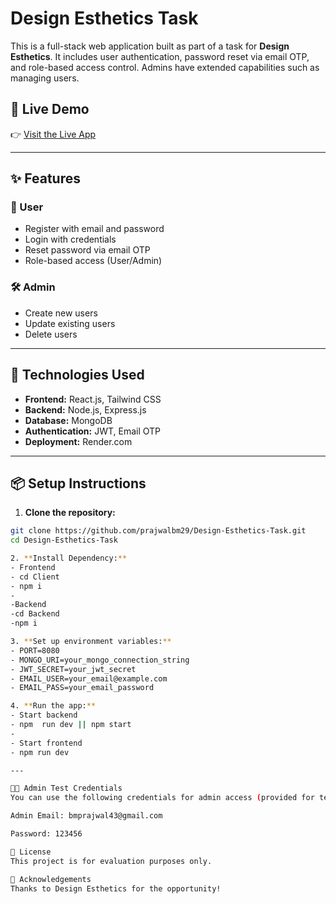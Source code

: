 # Design Esthetics Task

This is a full-stack web application built as part of a task for **Design Esthetics**. It includes user authentication, password reset via email OTP, and role-based access control. Admins have extended capabilities such as managing users.

## 🚀 Live Demo

👉 [Visit the Live App](https://design-esthetics-task-client.onrender.com/)

---

## ✨ Features

### 🔐 User
- Register with email and password
- Login with credentials
- Reset password via email OTP
- Role-based access (User/Admin)

### 🛠️ Admin
- Create new users
- Update existing users
- Delete users

---

## 🧪 Technologies Used

- **Frontend:** React.js, Tailwind CSS
- **Backend:** Node.js, Express.js
- **Database:** MongoDB
- **Authentication:** JWT, Email OTP
- **Deployment:** Render.com

---

## 📦 Setup Instructions

1. **Clone the repository:**

```bash
git clone https://github.com/prajwalbm29/Design-Esthetics-Task.git
cd Design-Esthetics-Task

2. **Install Dependency:**
- Frontend
- cd Client
- npm i
-
-Backend
-cd Backend
-npm i

3. **Set up environment variables:**
- PORT=8080
- MONGO_URI=your_mongo_connection_string
- JWT_SECRET=your_jwt_secret
- EMAIL_USER=your_email@example.com
- EMAIL_PASS=your_email_password

4. **Run the app:**
- Start backend
- npm  run dev || npm start
-
- Start frontend
- npm run dev

---

🧑‍💻 Admin Test Credentials
You can use the following credentials for admin access (provided for testing purposes):

Admin Email: bmprajwal43@gmail.com

Password: 123456

📄 License
This project is for evaluation purposes only.

🙌 Acknowledgements
Thanks to Design Esthetics for the opportunity!

